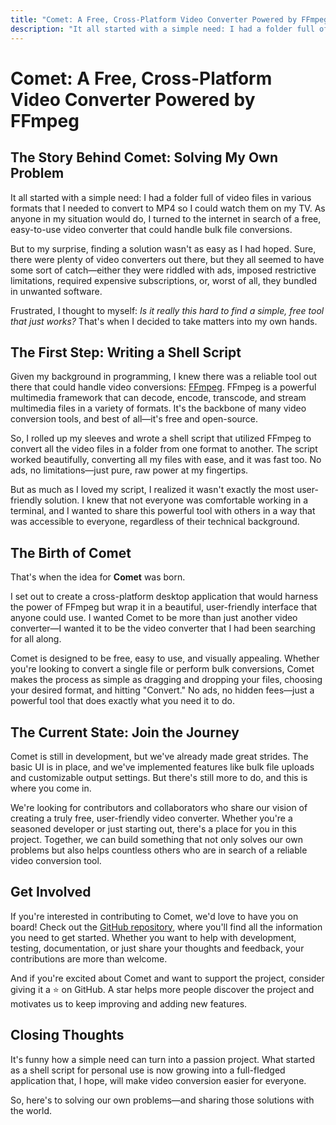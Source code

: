```yaml
---
title: "Comet: A Free, Cross-Platform Video Converter Powered by FFmpeg"
description: "It all started with a simple need: I had a folder full of video files in various formats that I needed to convert to MP4 so I could watch them on my TV"
---
```


# Comet: A Free, Cross-Platform Video Converter Powered by FFmpeg

## The Story Behind Comet: Solving My Own Problem

It all started with a simple need: I had a folder full of video files in various formats that I needed to convert to MP4 so I could watch them on my TV. As anyone in my situation would do, I turned to the internet in search of a free, easy-to-use video converter that could handle bulk file conversions.

But to my surprise, finding a solution wasn't as easy as I had hoped. Sure, there were plenty of video converters out there, but they all seemed to have some sort of catch—either they were riddled with ads, imposed restrictive limitations, required expensive subscriptions, or, worst of all, they bundled in unwanted software.

Frustrated, I thought to myself: *Is it really this hard to find a simple, free tool that just works?* That's when I decided to take matters into my own hands.

## The First Step: Writing a Shell Script

Given my background in programming, I knew there was a reliable tool out there that could handle video conversions: [FFmpeg](https://ffmpeg.org/). FFmpeg is a powerful multimedia framework that can decode, encode, transcode, and stream multimedia files in a variety of formats. It's the backbone of many video conversion tools, and best of all—it's free and open-source.

So, I rolled up my sleeves and wrote a shell script that utilized FFmpeg to convert all the video files in a folder from one format to another. The script worked beautifully, converting all my files with ease, and it was fast too. No ads, no limitations—just pure, raw power at my fingertips.

But as much as I loved my script, I realized it wasn't exactly the most user-friendly solution. I knew that not everyone was comfortable working in a terminal, and I wanted to share this powerful tool with others in a way that was accessible to everyone, regardless of their technical background.

## The Birth of Comet

That's when the idea for **Comet** was born.

I set out to create a cross-platform desktop application that would harness the power of FFmpeg but wrap it in a beautiful, user-friendly interface that anyone could use. I wanted Comet to be more than just another video converter—I wanted it to be the video converter that I had been searching for all along.

Comet is designed to be free, easy to use, and visually appealing. Whether you're looking to convert a single file or perform bulk conversions, Comet makes the process as simple as dragging and dropping your files, choosing your desired format, and hitting "Convert." No ads, no hidden fees—just a powerful tool that does exactly what you need it to do.

## The Current State: Join the Journey

Comet is still in development, but we've already made great strides. The basic UI is in place, and we've implemented features like bulk file uploads and customizable output settings. But there's still more to do, and this is where you come in.

We're looking for contributors and collaborators who share our vision of creating a truly free, user-friendly video converter. Whether you're a seasoned developer or just starting out, there's a place for you in this project. Together, we can build something that not only solves our own problems but also helps countless others who are in search of a reliable video conversion tool.

## Get Involved

If you're interested in contributing to Comet, we'd love to have you on board! Check out the [GitHub repository](https://github.com/Thavarshan/comet), where you'll find all the information you need to get started. Whether you want to help with development, testing, documentation, or just share your thoughts and feedback, your contributions are more than welcome.

And if you're excited about Comet and want to support the project, consider giving it a ⭐ on GitHub. A star helps more people discover the project and motivates us to keep improving and adding new features.

## Closing Thoughts

It's funny how a simple need can turn into a passion project. What started as a shell script for personal use is now growing into a full-fledged application that, I hope, will make video conversion easier for everyone.

So, here's to solving our own problems—and sharing those solutions with the world.
